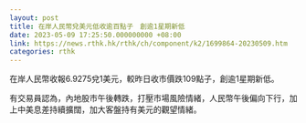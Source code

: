 ```yaml
---
layout: post
title: 在岸人民幣兌美元低收逾百點子　創逾1星期新低
date: 2023-05-09 17:25:50.000000000 +08:00
link: https://news.rthk.hk/rthk/ch/component/k2/1699864-20230509.htm
categories: rthk
---
```


在岸人民幣收報6.9275兌1美元，較昨日收市價跌109點子，創逾1星期新低。

有交易員認為，內地股市午後轉跌，打壓市場風險情緒，人民幣午後偏向下行，加上中美息差持續擴闊，加大客盤持有美元的觀望情緒。
